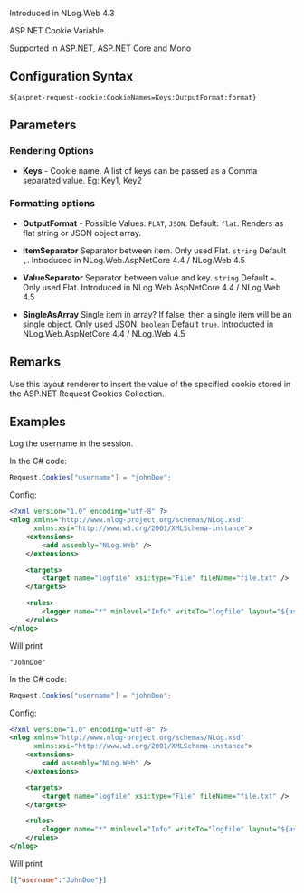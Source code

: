 Introduced in NLog.Web 4.3

ASP.NET Cookie Variable. 

Supported in ASP.NET, ASP.NET Core and Mono

## Configuration Syntax
```
${aspnet-request-cookie:CookieNames=Keys:OutputFormat:format}
```

## Parameters
### Rendering Options
* **Keys** - Cookie name. A list of keys can be passed as a Comma separated value. Eg: Key1, Key2

### Formatting options
* **OutputFormat** - Possible Values: `FLAT`, `JSON`. Default: `flat`. Renders as flat string or JSON object array.

* **ItemSeparator** Separator between item. Only used Flat. `string` Default `,`. Introduced in NLog.Web.AspNetCore 4.4  / NLog.Web 4.5 
* **ValueSeparator** Separator between value and key. `string`  Default `=`. Only used Flat. Introduced in NLog.Web.AspNetCore 4.4  / NLog.Web 4.5 
* **SingleAsArray** Single item in array? If false, then a single item will be an single object. Only used JSON. `boolean` Default `true`. Introducted in NLog.Web.AspNetCore 4.4  / NLog.Web 4.5 





## Remarks
Use this layout renderer to insert the value of the specified cookie stored in the ASP.NET Request Cookies Collection.

## Examples

Log the username in the session.

In the C# code:
```c#
Request.Cookies["username"] = "johnDoe";
```

Config:
```xml
<?xml version="1.0" encoding="utf-8" ?>
<nlog xmlns="http://www.nlog-project.org/schemas/NLog.xsd"
      xmlns:xsi="http://www.w3.org/2001/XMLSchema-instance">
    <extensions>
        <add assembly="NLog.Web" />
    </extensions>

    <targets>
        <target name="logfile" xsi:type="File" fileName="file.txt" />
    </targets>

    <rules>
        <logger name="*" minlevel="Info" writeTo="logfile" layout="${aspnet-request-cookie:CookieNames=username}" />
    </rules>
</nlog>
```
Will print 
```
"JohnDoe"
```

In the C# code:
```c#
Request.Cookies["username"] = "johnDoe";
```

Config:
```xml
<?xml version="1.0" encoding="utf-8" ?>
<nlog xmlns="http://www.nlog-project.org/schemas/NLog.xsd"
      xmlns:xsi="http://www.w3.org/2001/XMLSchema-instance">
    <extensions>
        <add assembly="NLog.Web" />
    </extensions>

    <targets>
        <target name="logfile" xsi:type="File" fileName="file.txt" />
    </targets>

    <rules>
        <logger name="*" minlevel="Info" writeTo="logfile" layout="${aspnet-request-cookie:CookieNames=username;OutputFormat=JSON}" />
    </rules>
</nlog>
```
Will print 
```json
[{"username":"JohnDoe"}]
```
